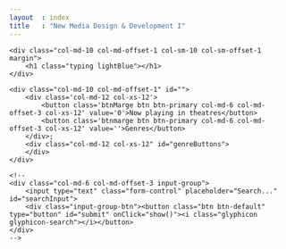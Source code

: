 ```yaml
---
layout  : index
title   : "New Media Design & Development I"
---
```


<div class="push">

	
	<div class="col-md-10 col-md-offset-1 col-sm-10 col-sm-offset-1 margin"> 
		<h1 class="typing lightBlue"></h1>
	</div>
	
	<div class="col-md-10 col-md-offset-1" id="">
		<div class='col-md-12 col-xs-12'>
			<button class='btnMarge btn btn-primary col-md-6 col-md-offset-3 col-xs-12' value='0'>Now playing in theatres</button>
			<button class='btnmarge btn btn-primary col-md-6 col-md-offset-3 col-xs-12' value=''>Genres</button>
		</div>;
		<div class="col-md-12 col-xs-12" id="genreButtons">
		</div>
	</div>
	
	<!--
	<div class="col-md-6 col-md-offset-3 input-group">
		<input type="text" class="form-control" placeholder="Search..." id="searchInput">
        <div class="input-group-btn"><button class="btn btn-default" type="button" id="submit" onClick="show()"><i class="glyphicon glyphicon-search"></i></button>
	</div>
	-->
	
</div>